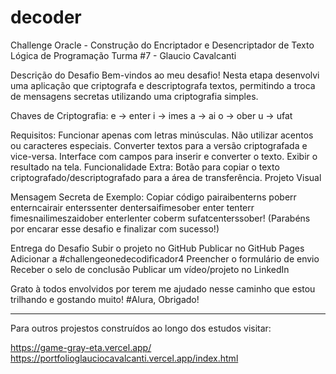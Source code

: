 # decoder
Challenge Oracle - Construção do Encriptador e Desencriptador de Texto
Lógica de Programação Turma #7 - Glaucio Cavalcanti


Descrição do Desafio
Bem-vindos ao meu desafio! Nesta etapa desenvolvi uma aplicação que criptografa e descriptografa textos, permitindo a troca de mensagens secretas utilizando uma criptografia simples.

Chaves de Criptografia:
e → enter
i → imes
a → ai
o → ober
u → ufat

Requisitos:
Funcionar apenas com letras minúsculas.
Não utilizar acentos ou caracteres especiais.
Converter textos para a versão criptografada e vice-versa.
Interface com campos para inserir e converter o texto.
Exibir o resultado na tela.
Funcionalidade Extra:
Botão para copiar o texto criptografado/descriptografado para a área de transferência.
Projeto Visual

Mensagem Secreta de Exemplo:
Copiar código
pairaibenterns poberr enterncairair enterssenter dentersaifimesober enter tenterr fimesnailimeszaidober enterlenter coberm sufatcenterssober!
(Parabéns por encarar esse desafio e finalizar com sucesso!)

Entrega do Desafio
 Subir o projeto no GitHub
 Publicar no GitHub Pages
 Adicionar a #challengeonedecodificador4
 Preencher o formulário de envio
 Receber o selo de conclusão
 Publicar um vídeo/projeto no LinkedIn

 Grato à todos envolvidos por terem me ajudado nesse caminho que estou trilhando e gostando muito! #Alura, Obrigado!

 -----------------------------------------------------------------------------------------------------------------------------------------------------------------------------------

 Para outros projestos construídos ao longo dos estudos visitar:

 https://game-gray-eta.vercel.app/
 https://portfolioglauciocavalcanti.vercel.app/index.html
